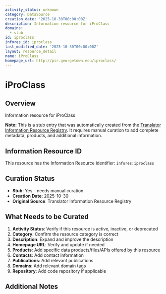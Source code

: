 ```yaml
---
activity_status: unknown
category: DataSource
creation_date: '2025-10-30T00:00:00Z'
description: Information resource for iProClass
domains:
  - stub
id: iproclass
infores_id: iproclass
last_modified_date: '2025-10-30T00:00:00Z'
layout: resource_detail
name: iProClass
homepage_url: http://pir.georgetown.edu/iproclass/
---
```


# iProClass

## Overview

Information resource for iProClass

**Note:** This is a stub entry that was automatically created from the [Translator Information Resource Registry](https://biolink.github.io/information-resource-registry/). It requires manual curation to add complete metadata, products, and additional information.

## Information Resource ID

This resource has the Information Resource identifier: `infores:iproclass`

## Curation Status

- **Stub**: Yes - needs manual curation
- **Creation Date**: 2025-10-30
- **Original Source**: Translator Information Resource Registry

## What Needs to be Curated

1. **Activity Status**: Verify if this resource is active, inactive, or deprecated
2. **Category**: Confirm the resource category is correct
3. **Description**: Expand and improve the description
4. **Homepage URL**: Verify and update if needed
5. **Products**: Add specific data products/files/APIs offered by this resource
6. **Contacts**: Add contact information
7. **Publications**: Add relevant publications
8. **Domains**: Add relevant domain tags
9. **Repository**: Add code repository if applicable

## Additional Notes

